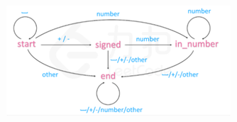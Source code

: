 
![image](https://github.com/jim4399266/leetcode_FMS/blob/main/%238%20%E5%AD%97%E7%AC%A6%E4%B8%B2%E8%BD%AC%E6%8D%A2%E6%95%B4%E6%95%B0%20(atoi)/%E5%BE%AE%E4%BF%A1%E6%88%AA%E5%9B%BE_20210218162447.png)
